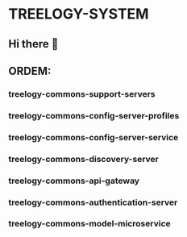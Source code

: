 
# TREELOGY-SYSTEM 

## Hi there 👋
## ORDEM:
### treelogy-commons-support-servers
### treelogy-commons-config-server-profiles
### treelogy-commons-config-server-service
### treelogy-commons-discovery-server
### treelogy-commons-api-gateway
### treelogy-commons-authentication-server
### treelogy-commons-model-microservice
<!--

**Here are some ideas to get you started:**

🙋‍♀️ A short introduction - what is your organization all about?
🌈 Contribution guidelines - how can the community get involved?
👩‍💻 Useful resources - where can the community find your docs? Is there anything else the community should know?
🍿 Fun facts - what does your team eat for breakfast?
🧙 Remember, you can do mighty things with the power of [Markdown](https://docs.github.com/github/writing-on-github/getting-started-with-writing-and-formatting-on-github/basic-writing-and-formatting-syntax)
-->
